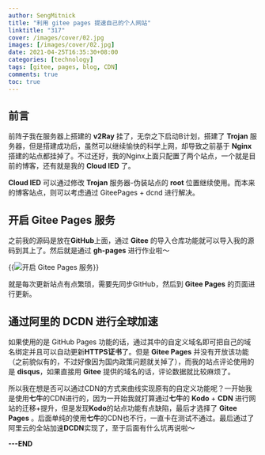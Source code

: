 ```yaml
---
author: SengMitnick
title: "利用 gitee pages 提速自己的个人网站"
linktitle: "317"
cover: /images/cover/02.jpg
images: [/images/cover/02.jpg]
date: 2021-04-25T16:35:30+08:00
categories: [technology]
tags: [gitee, pages, blog, CDN]
comments: true
toc: true
---
```


## 前言

前阵子我在服务器上搭建的 **v2Ray** 挂了，无奈之下启动B计划，搭建了 **Trojan** 服务器，但是搭建成功后，虽然可以继续愉快的科学上网，却导致之前基于 **Nginx** 搭建的站点都挂掉了。不过还好，我的Nginx上面只配置了两个站点，一个就是目前的博客，还有就是我的 **Cloud IED** 了。

**Cloud IED** 可以通过修改 **Trojan** 服务器-伪装站点的 **root** 位置继续使用。而本来的博客站点，则可以考虑通过 GiteePages + dcnd 进行解决。

## 开启 Gitee Pages 服务

之前我的源码是放在**GitHub**上面，通过 **Gitee** 的导入仓库功能就可以导入我的源码到其上了。然后就是通过 **gh-pages** 进行作业啦～

{{<img name="1.jpg" caption="开启 Gitee Pages 服务" alt="开启 Gitee Pages 服务" normal="true">}}

就是每次更新站点有点繁琐，需要先同步GitHub，然后到 **Gitee Pages** 的页面进行更新。

## 通过阿里的 DCDN 进行全球加速

如果使用的是 GitHub Pages 功能的话，通过其中的自定义域名即可把自己的域名绑定并且可以自动更新**HTTPS证书**了。但是 **Gitee Pages** 并没有开放该功能（之前貌似有的，不过好像因为国内政策问题就关掉了），而我的站点评论使用的是 **disqus**，如果直接用 **Gitee** 提供的域名的话，评论数据就比较麻烦了。

所以我在想是否可以通过CDN的方式来曲线实现原有的自定义功能呢？一开始我是使用**七牛**的CDN进行的，因为一开始我就打算通过**七牛**的 **Kodo** + **CDN** 进行网站的迁移+提升，但是发现**Kodo**的站点功能有点缺陷，最后才选择了 **Gitee Pages** 。后面单纯的使用**七牛**的CDN也不行，一直卡在测试不通过。最后通过了阿里云的全站加速**DCDN**实现了，至于后面有什么坑再说啦～

**---END**
